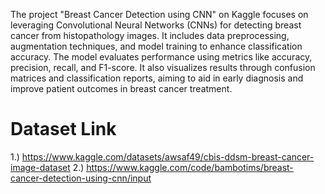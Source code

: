 The project "Breast Cancer Detection using CNN" on Kaggle focuses on leveraging Convolutional Neural Networks (CNNs) for detecting breast cancer from histopathology images. It includes data preprocessing, augmentation techniques, and model training to enhance classification accuracy. The model evaluates performance using metrics like accuracy, precision, recall, and F1-score. It also visualizes results through confusion matrices and classification reports, aiming to aid in early diagnosis and improve patient outcomes in breast cancer treatment.

# Dataset Link
1.) https://www.kaggle.com/datasets/awsaf49/cbis-ddsm-breast-cancer-image-dataset
2.) https://www.kaggle.com/code/bambotims/breast-cancer-detection-using-cnn/input
